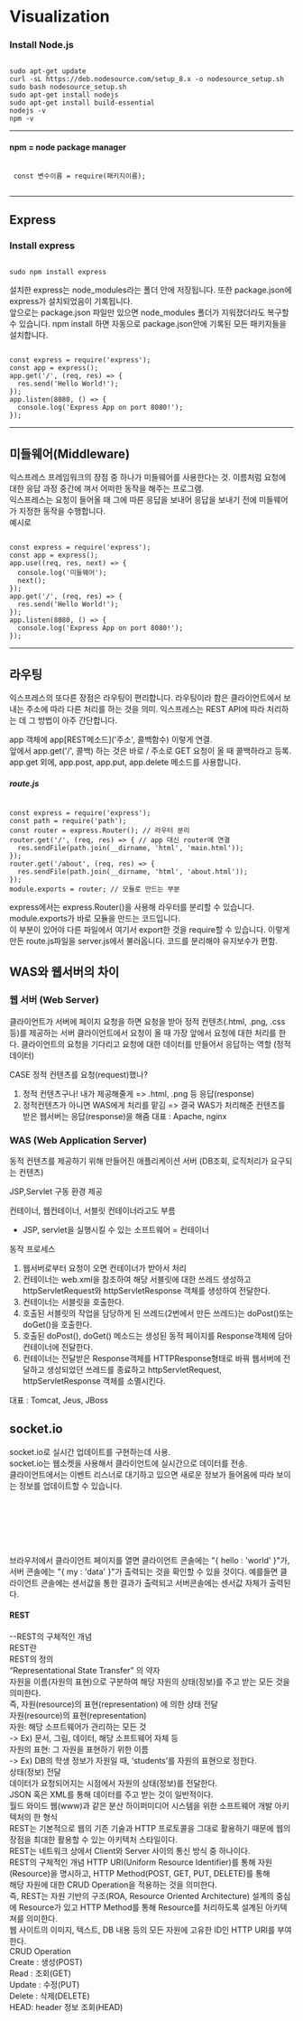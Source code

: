 # Visualization

### Install Node.js

<pre><code>
sudo apt-get update
curl -sL https://deb.nodesource.com/setup_8.x -o nodesource_setup.sh
sudo bash nodesource_setup.sh
sudo apt-get install nodejs
sudo apt-get install build-essential
nodejs -v
npm -v
</code></pre>
<hr/>

#### npm =  node package manager


<code>
 const 변수이름 = require(패키지이름);
 </code>

 <hr/>

## Express
### Install express

<pre><code>
sudo npm install express
</code></pre>

설치한 express는 node_modules라는 폴더 안에 저장됩니다. 또한 package.json에 express가 설치되었음이 기록됩니다. </br>앞으로는 package.json 파일만 있으면 node_modules 폴더가 지워졌더라도 복구할 수 있습니다. npm install 하면 자동으로 package.json안에 기록된 모든 패키지들을 설치합니다.

<pre><code>
const express = require('express');
const app = express();
app.get('/', (req, res) => {
  res.send('Hello World!');
});
app.listen(8080, () => {
  console.log('Express App on port 8080!');
});
</code></pre>

<hr/>

## 미들웨어(Middleware)
익스프레스 프레임워크의 장점 중 하나가 미들웨어를 사용한다는 것. 이름처럼 요청에 대한 응답 과정 중간에 껴서 어떠한 동작을 해주는 프로그램.</br>
익스프레스는 요청이 들어올 때 그에 따른 응답을 보내어 응답을 보내기 전에 미들웨어가 지정한 동작을 수행합니다.</br>
예시로
<pre><code>
const express = require('express');
const app = express();
app.use((req, res, next) => {
  console.log('미들웨어');
  next();
});
app.get('/', (req, res) => {
  res.send('Hello World!');
});
app.listen(8080, () => {
  console.log('Express App on port 8080!');
});
</code></pre>
<hr/>

## 라우팅

익스프레스의 또다른 장점은 라우팅이 편리합니다. 라우팅이라 함은 클라이언트에서 보내는 주소에 따라 다른 처리를 하는 것을 의미. 익스프레스는 REST API에 따라 처리하는 데 그 방법이 아주 간단합니다.

app 객체에 app[REST메소드]('주소', 콜백함수) 이렇게 연결. </br>앞에서 app.get('/', 콜백) 하는 것은 바로 / 주소로 GET 요청이 올 때 콜백하라고 등록.</br> app.get 외에, app.post, app.put, app.delete 메소드를 사용합니다.

##### route.js

<pre><code>
const express = require('express');
const path = require('path');
const router = express.Router(); // 라우터 분리
router.get('/', (req, res) => { // app 대신 router에 연결
  res.sendFile(path.join(__dirname, 'html', 'main.html'));
});
router.get('/about', (req, res) => {
  res.sendFile(path.join(__dirname, 'html', 'about.html'));
});
module.exports = router; // 모듈로 만드는 부분
</code></pre>

express에서는 express.Router()을 사용해 라우터를 분리할 수 있습니다. module.exports가 바로 모듈을 만드는 코드입니다.</br> 이 부분이 있어야 다른 파일에서 여기서 export한 것을 require할 수 있습니다.
이렇게 만든 route.js파일을 server.js에서 불러옵니다. 코드를 분리해야 유지보수가 편함.
</hr>

## WAS와 웹서버의 차이

### 웹 서버 (Web Server)
클라이언트가 서버에 페이지 요청을 하면 요청을 받아 정적 컨텐츠(.html, .png, .css등)를 제공하는 서버
클라이언트에서 요청이 올 때 가장 앞에서 요청에 대한 처리를 한다.
클라이언트의 요청을 기다리고 요청에 대한 데이터를 만들어서 응답하는 역할 (정적 데이터)

CASE
정적 컨텐츠를 요청(request)했나?
1. 정적 컨텐츠구나! 내가 제공해줄게 => .html, .png 등 응답(response)
2. 정적컨텐츠가 아니면 WAS에게 처리를 맡김 => 결국 WAS가 처리해준 컨텐츠를 받은 웹서버는 응답(response)을 해줌
대표 : Apache, nginx

### WAS (Web Application Server)

동적 컨텐츠를 제공하기 위해 만들어진 애플리케이션 서버 (DB조회, 로직처리가 요구되는 컨텐츠)

JSP,Servlet 구동 환경 제공

컨테이너, 웹컨테이너, 서블릿 컨테이너라고도 부름

* JSP, servlet을 실행시킬 수 있는 소프트웨어 = 컨테이너

동작 프로세스
1. 웹서버로부터 요청이 오면 컨테이너가 받아서 처리</br>
2. 컨테이너는 web.xml을 참조하여 해당 서블릿에 대한 쓰레드 생성하고 httpServletRequest와 httpServletResponse 객체를 생성하여 전달한다.</br>
3. 컨테이너는 서블릿을 호출한다.</br>
4. 호출된 서블릿의 작업을 담당하게 된 쓰레드(2번에서 만든 쓰레드)는 doPost()또는 doGet()을 호출한다.</br>
5. 호출된 doPost(), doGet() 메소드는 생성된 동적 페이지를 Response객체에 담아 컨테이너에 전달한다.</br>
6. 컨테이너는 전달받은 Response객체를 HTTPResponse형태로 바꿔 웹서버에 전달하고 생성되었던 쓰레드를 종료하고 httpServletRequest, httpServletResponse 객체를 소멸시킨다.</br>

대표 : Tomcat, Jeus, JBoss

</hr>

## socket.io
socket.io로 실시간 업데이트를 구현하는데 사용. </br>socket.io는 웹소켓을 사용해서 클라이언트에 실시간으로 데이터를 전송.</br> 클라이언트에서는 이벤트 리스너로 대기하고 있으면 새로운 정보가 들어옴에 따라 보이는 정보를 업데이트할 수 있습니다.
<pre><code>
<script src="/socket.io/socket.io.js"></script>  
<script>  
// localhost로 연결한다.
var socket =  
  io.connect('http://localhost');

// 서버에서 news 이벤트가 일어날 때 데이터를 받는다.
socket.on('news',  
  function (data) {
    console.log(data);
  //서버에 my other event 이벤트를 보낸다.
    socket.emit('my other event',
      { my: 'data' });
});
</script>  
</code></pre>
브라우저에서 클라이언트 페이지를 열면 클라이언트 콘솔에는 "{ hello : 'world' }"가, 서버 콘솔에는 "{ my : 'data' }"가 출력되는 것을 확인할 수 있을 것이다.
예를들면 클라이언트 콘솔에는 센서값을 통한 결과가 출력되고 서버콘솔에는 센서값 자체가 출력된다.

</hr>


#### REST

--REST의 구체적인 개념</br>
REST란</br>
REST의 정의</br>
“Representational State Transfer” 의 약자</br>
자원을 이름(자원의 표현)으로 구분하여 해당 자원의 상태(정보)를 주고 받는 모든 것을 의미한다.</br>
즉, 자원(resource)의 표현(representation) 에 의한 상태 전달</br>
자원(resource)의 표현(representation)</br>
자원: 해당 소프트웨어가 관리하는 모든 것</br>
-> Ex) 문서, 그림, 데이터, 해당 소프트웨어 자체 등</br>
자원의 표현: 그 자원을 표현하기 위한 이름</br>
-> Ex) DB의 학생 정보가 자원일 때, ‘students’를 자원의 표현으로 정한다.</br>
상태(정보) 전달</br>
데이터가 요청되어지는 시점에서 자원의 상태(정보)를 전달한다.</br>
JSON 혹은 XML를 통해 데이터를 주고 받는 것이 일반적이다.</br>
월드 와이드 웹(www)과 같은 분산 하이퍼미디어 시스템을 위한 소프트웨어 개발 아키텍처의 한 형식</br>
REST는 기본적으로 웹의 기존 기술과 HTTP 프로토콜을 그대로 활용하기 때문에 웹의 장점을 최대한 활용할 수 있는 아키텍처 스타일이다.</br>
REST는 네트워크 상에서 Client와 Server 사이의 통신 방식 중 하나이다.</br>
REST의 구체적인 개념
HTTP URI(Uniform Resource Identifier)를 통해 자원(Resource)을 명시하고, HTTP Method(POST, GET, PUT, DELETE)를 통해</br> 해당 자원에 대한 CRUD Operation을 적용하는 것을 의미한다.</br>
즉, REST는 자원 기반의 구조(ROA, Resource Oriented Architecture) 설계의 중심에 Resource가 있고 HTTP Method를 통해 Resource를 처리하도록 설계된 아키텍쳐를 의미한다.</br>
웹 사이트의 이미지, 텍스트, DB 내용 등의 모든 자원에 고유한 ID인 HTTP URI를 부여한다.</br>
CRUD Operation</br>
Create : 생성(POST)</br>
Read : 조회(GET)</br>
Update : 수정(PUT)</br>
Delete : 삭제(DELETE)</br>
HEAD: header 정보 조회(HEAD)</br>

